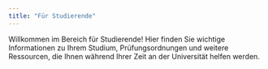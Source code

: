 ```yaml
---
title: "Für Studierende"
---
```


Willkommen im Bereich für Studierende! Hier finden Sie wichtige Informationen zu Ihrem Studium, Prüfungsordnungen und weitere Ressourcen, die Ihnen während Ihrer Zeit an der Universität helfen werden. 